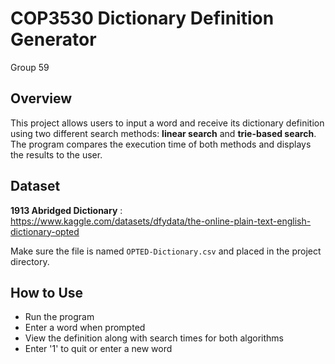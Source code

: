 # COP3530 Dictionary Definition Generator

Group 59

## Overview

This project allows users to input a word and receive its dictionary definition using two different search methods: **linear search** and **trie-based search**. The program compares the execution time of both methods and displays the results to the user.

## Dataset

 **1913 Abridged Dictionary** :  
https://www.kaggle.com/datasets/dfydata/the-online-plain-text-english-dictionary-opted

Make sure the file is named `OPTED-Dictionary.csv` and placed in the project directory.

## How to Use

- Run the program
- Enter a word when prompted
- View the definition along with search times for both algorithms
- Enter '1' to quit or enter a new word
